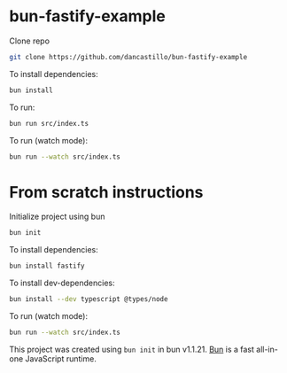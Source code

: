 # bun-fastify-example

Clone repo

```bash
git clone https://github.com/dancastillo/bun-fastify-example
```

To install dependencies:

```bash
bun install
```

To run:

```bash
bun run src/index.ts
```

To run (watch mode):

```bash
bun run --watch src/index.ts
```

# From scratch instructions

Initialize project using bun

```bash
bun init
```

To install dependencies:

```bash
bun install fastify
```

To install dev-dependencies:

```bash
bun install --dev typescript @types/node
```

To run (watch mode):

```bash
bun run --watch src/index.ts
```

This project was created using `bun init` in bun v1.1.21. [Bun](https://bun.sh) is a fast all-in-one JavaScript runtime.
